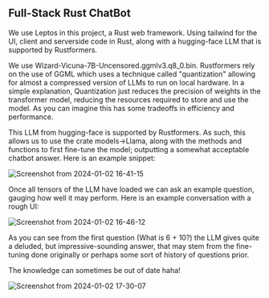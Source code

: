## Full-Stack Rust ChatBot

We use Leptos in this project, a Rust web framework. Using tailwind for the UI, client and serverside code in Rust, along with a hugging-face LLM that is supported by Rustformers. 

We use Wizard-Vicuna-7B-Uncensored.ggmlv3.q8_0.bin. Rustformers rely on the use of GGML which uses a technique called "quantization" allowing for almost a compressed version of LLMs to run on local hardware. In a simple explanation, Quantization just reduces the precision of weights in the transformer model, reducing the resources required to store and use the model. As you can imagine this has some tradeoffs in efficiency and performance. 

This LLM from hugging-face is supported by Rustformers. As such, this allows us to use the crate models->Llama, along with the methods and functions to first fine-tune the model; outputting a somewhat acceptable chatbot answer. Here is an example snippet: 

![Screenshot from 2024-01-02 16-41-15](https://github.com/sebastian9991/RustyChatBot/assets/61892815/7b10f475-70ac-4d20-9b03-5ee5a73c9df4)

Once all tensors of the LLM have loaded we can ask an example question, gauging how well it may perform. Here is an example conversation with a rough UI: 

![Screenshot from 2024-01-02 16-46-12](https://github.com/sebastian9991/RustyChatBot/assets/61892815/06535f12-9375-4103-9bc5-90956d9f809f)

As you can see from the first question (What is 6 + 10?) the LLM gives quite a deluded, but impressive-sounding answer, that may stem from the fine-tuning done originally or perhaps some sort of history of questions prior.

The knowledge can sometimes be out of date haha!

![Screenshot from 2024-01-02 17-30-07](https://github.com/sebastian9991/RustyChatBot/assets/61892815/8f1b20a7-778d-4a25-b029-4470720a2e25)


